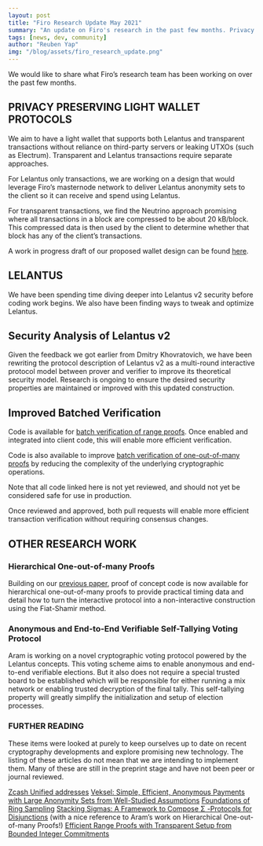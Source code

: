 ```yaml
---
layout: post
title: "Firo Research Update May 2021"
summary: "An update on Firo's research in the past few months. Privacy preserving light wallets, security analysis of Lelantus v2, improved batched verification, proof of concept code for hierarchical one-out-of-many proofs, anonymous and end to end verifiable and self tallying voting protocol using Lelantus"
tags: [news, dev, community]
author: "Reuben Yap"
img: "/blog/assets/firo_research_update.png"
---
```

We would like to share what Firo’s research team has been working on over the past few months.

## PRIVACY PRESERVING LIGHT WALLET PROTOCOLS

We aim to have a light wallet that supports both Lelantus and transparent transactions without reliance on third-party servers or leaking UTXOs (such as Electrum). Transparent and Lelantus transactions require separate approaches.

For Lelantus only transactions, we are working on a design that would leverage Firo’s masternode network to deliver Lelantus anonymity sets to the client so it can receive and spend using Lelantus.

For transparent transactions, we find the Neutrino approach promising where all transactions in a block are compressed to be about 20 kB/block. This compressed data is then used by the client to determine whether that block has any of the client’s transactions.

A work in progress draft of our proposed wallet design can be found [here](/blog/assets/Lelantus_Light_Wallet_Design_Ideas_Draft006.pdf).

## LELANTUS

We have been spending time diving deeper into Lelantus v2 security before coding work begins. We also have been finding ways to tweak and optimize Lelantus.

## Security Analysis of Lelantus v2

Given the feedback we got earlier from Dmitry Khovratovich, we have been rewriting the protocol description of Lelantus v2 as a multi-round interactive protocol model between prover and verifier to improve its theoretical security model. Research is ongoing to ensure the desired security properties are maintained or improved with this updated construction.
	
## Improved Batched Verification

Code is available for [batch verification of range proofs](https://github.com/firoorg/firo/pull/1023). Once enabled and integrated into client code, this will enable more efficient verification.

Code is also available to improve [batch verification of one-out-of-many proofs](https://github.com/firoorg/firo/pull/1034) by reducing the complexity of the underlying cryptographic operations.

Note that all code linked here is not yet reviewed, and should not yet be considered safe for use in production.

Once reviewed and approved, both pull requests will enable more efficient transaction verification without requiring consensus changes.

## OTHER RESEARCH WORK

### Hierarchical One-out-of-many Proofs

Building on our [previous paper](https://eprint.iacr.org/2020/430.pdf), proof of concept code is now available for hierarchical one-out-of-many proofs to provide practical timing data and detail how to turn the interactive protocol into a non-interactive construction using the Fiat-Shamir method. 

### Anonymous and End-to-End Verifiable Self-Tallying Voting Protocol

Aram is working on a novel cryptographic voting protocol powered by the Lelantus concepts. This voting scheme aims to enable anonymous and end-to-end verifiable elections. But it also does not require a special trusted board to be established which will be responsible for either running a mix network or  enabling trusted decryption of the final tally. This self-tallying property will greatly simplify the initialization and setup of election processes. 

### FURTHER READING

These items were looked at purely to keep ourselves up to date on recent cryptography developments and explore promising new technology. The listing of these articles do not mean that we are intending to implement them. Many of these are still in the preprint stage and have not been peer or journal reviewed.

[Zcash Unified addresses](https://github.com/zcash/zips/issues/470)
[Veksel: Simple, Efficient, Anonymous Payments with Large Anonymity Sets from Well-Studied Assumptions](https://eprint.iacr.org/2021/327)
[Foundations of Ring Sampling](https://eprint.iacr.org/2020/1550)
[Stacking Sigmas: A Framework to Compose Σ -Protocols for Disjunctions](https://eprint.iacr.org/2021/422) (with a nice reference to Aram’s work on Hierarchical One-out-of-many Proofs!)
[Efficient Range Proofs with Transparent Setup from Bounded Integer Commitments](https://eprint.iacr.org/2021/540)
